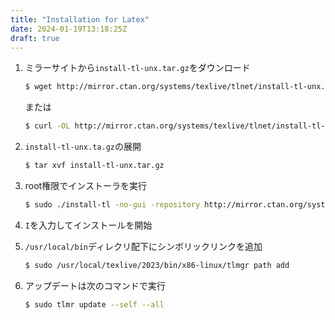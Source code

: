 ```yaml
---
title: "Installation for Latex"
date: 2024-01-19T13:18:25Z
draft: true
---
```


1. ミラーサイトから`install-tl-unx.tar.gz`をダウンロード
	```bash
	$ wget http://mirror.ctan.org/systems/texlive/tlnet/install-tl-unx.tar.gz
	```

	または

	```bash
	$ curl -OL http://mirror.ctan.org/systems/texlive/tlnet/install-tl-unx.tar.gz
	```
2. `install-tl-unx.ta.gz`の展開
	```bash
	$ tar xvf install-tl-unx.tar.gz
	```
3. root権限でインストーラを実行
	```bash
	$ sudo ./install-tl -no-gui -repository http://mirror.ctan.org/systems/texlive/tlnet/
	```
4. `I`を入力してインストールを開始
5. `/usr/local/bin`ディレクリ配下にシンボリックリンクを追加
	```bash
	$ sudo /usr/local/texlive/2023/bin/x86-linux/tlmgr path add
	```
6. アップデートは次のコマンドで実行
	```bash
	$ sudo tlmr update --self --all
	```

